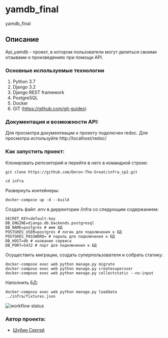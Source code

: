 # yamdb_final
yamdb_final

## Описание
Api_yamdb - проект, в котором пользователи могут делиться своими отзывами о произведениях при помощи API.

### Основные используемые технологии
1. Python 3.7 
2. Django 3.2
3. Django REST framework 
4. PostgreSQL 
5. Docker
6. GIT (https://github.com/git-guides)

### Документация и возможности API:
Для просмотра документиации к проекту подключен redoc. Для просмотра используйте http://localhost/redoc/

### Как запустить проект:

Клонировать репозиторий и перейти в него в командной строке:
```
git clone https://github.com/Deron-The-Great/infra_sp2.git
```
```
cd infra
```

Развернуть контейнеры:
```
docker-compose up -d --build
```

Cоздать файл .env в дирректории /infra со следующим содержанием:
```
SECRET_KEY=default-key
DB_ENGINE=django.db.backends.postgresql 
DB_NAME=postgres # имя БД
POSTGRES_USER=postgres # логин для подключения к БД
POSTGRES_PASSWORD= # пароль для подключения к БД
DB_HOST=db # название сервиса
DB_PORT=5432 # порт для подключения к БД
```

Осуществить миграции, создать суперпользователя и собрать статику:
```
docker-compose exec web python manage.py migrate
docker-compose exec web python manage.py createsuperuser
docker-compose exec web python manage.py collectstatic --no-input
```


Наполнить БД:
```
docker-compose exec web python manage.py loaddata ../infra/fixtures.json 
```

![workflow status](https://github.com/Deron-The-Great/yamdb_final/actions/workflows/yamdb_workflow.yml/badge.svg)

### Автор проекта:
- [Шубин Сергей](https://github.com/Deron-The-Great/)
